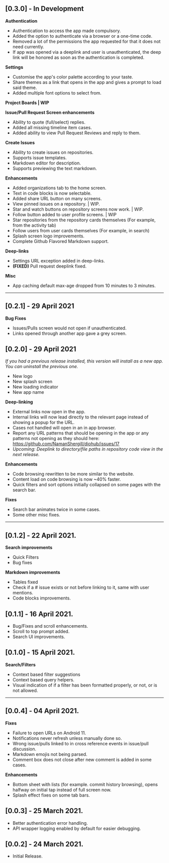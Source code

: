 ## [0.3.0] - In Development
**Authentication**
- Authentication to access the app made compulsory.
- Added the option to authenticate via a browser or a one-time code.
- Removed a lot of the permissions the app requested for that it does not need currently.
- If app was opened via a deeplink and user is unauthenticated, the deep link will be honored as
  soon as the authentication is completed.

**Settings**
- Customise the app's color palette according to your taste. 
- Share themes as a link that opens in the app and gives a prompt to load said theme.
- Added multiple font options to select from.

**Project Boards | WIP** 
 
**Issue/Pull Request Screen enhancements** 
- Ability to quote (full/select) replies.
- Added all missing timeline item cases.
- Added ability to view Pull Request Reviews and reply to them.

**Create Issues**
- Ability to create issues on repositories.
- Supports issue templates.
- Markdown editor for description.
- Supports previewing the text markdown.

**Enhancements**
- Added organizations tab to the home screen.
- Text in code blocks is now selectable.
- Added share URL button on many screens.
- View pinned issues on a repository. | WIP.
- Star and watch buttons on repository screens now work. | WIP.
- Follow button added to user profile screens. | WIP
- Star repositories from the repository cards themselves (For example, from the activity tab)
- Follow users from user cards themselves (For example, in search)
- Splash screen logo improvements.
- Complete Github Flavored Markdown support.

**Deep-links**
- Settings URL exception added in deep-links. 
- **(FIXED)** Pull request deeplink fixed.

**Misc**
- App caching default max-age dropped from 10 minutes to 3 minutes.
---
## [0.2.1] - 29 April 2021
**Bug Fixes**
- Issues/Pulls screen would not open if unauthenticated.
- Links opened through another app gave a grey screen.

## [0.2.0] - 29 April 2021
*If you had a previous release installed, this version will install as a new app. You can uninstall the previous one.*

- New logo
- New splash screen
- New loading indicator
- New app name

**Deep-linking**
- External links now open in the app.
- Internal links will now lead directly to the relevant page instead of showing a popup for the URL.
- Cases not handled will open in an in app browser.
- Report any URL patterns that should be opening in the app or any patterns not opening as they should here: https://github.com/NamanShergill/diohub/issues/17
- *Upcoming: Deeplink to directory/file paths in repository code view in the next release.*

**Enhancements**
- Code browsing rewritten to be more similar to the website.
- Content load on code browsing is now ~40% faster.
- Quick filters and sort options initially collapsed on some pages with the search bar.

**Fixes**
- Search bar animates twice in some cases.
- Some other misc fixes.
---
## [0.1.2] - 22 April 2021.

**Search improvements**
- Quick Filters
- Bug fixes

**Markdown improvements**
- Tables fixed
- Check if a #<number> issue exists or not before linking to it, same with user mentions.
- Code blocks improvements.

## [0.1.1] - 16 April 2021.

- Bug/Fixes and scroll enhancements.
- Scroll to top prompt added.
- Search UI improvements.

## [0.1.0] - 15 April 2021.

**Search/Filters**
- Context based filter suggestions
- Context based query helpers.
- Visual indication of if a filter has been formatted properly, or not, or is not allowed.
---
## [0.0.4] - 04 April 2021.

**Fixes**
- Failure to open URLs on Android 11.
- Notifications never refresh unless manually done so.
- Wrong issue/pulls linked to in cross reference events in issue/pull discussion.
- Markdown emojis not being parsed.
- Comment box does not close after new comment is added in some cases.

**Enhancements**
- Bottom sheet with lists (for example. commit history browsing), opens halfway on initial tap instead of full screen now.
- Splash effect fixes on some tab bars.

## [0.0.3] - 25 March 2021.

- Better authentication error handling.
- API wrapper logging enabled by default for easier debugging.

## [0.0.2] - 24 March 2021.

- Initial Release.
